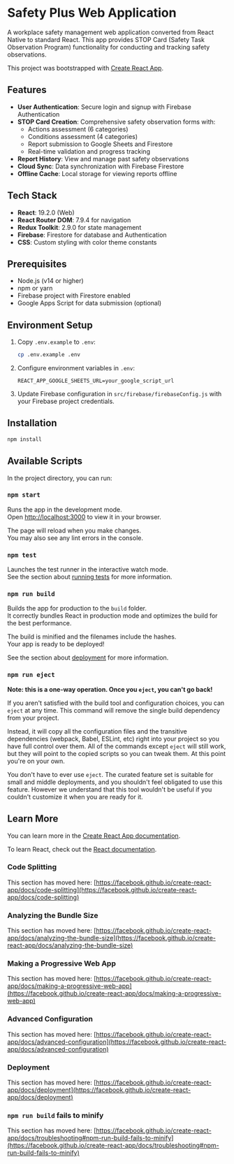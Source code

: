 # Safety Plus Web Application

A workplace safety management web application converted from React Native to standard React. This app provides STOP Card (Safety Task Observation Program) functionality for conducting and tracking safety observations.

This project was bootstrapped with [Create React App](https://github.com/facebook/create-react-app).

## Features

- **User Authentication**: Secure login and signup with Firebase Authentication
- **STOP Card Creation**: Comprehensive safety observation forms with:
  - Actions assessment (6 categories)
  - Conditions assessment (4 categories)
  - Report submission to Google Sheets and Firestore
  - Real-time validation and progress tracking
- **Report History**: View and manage past safety observations
- **Cloud Sync**: Data synchronization with Firebase Firestore
- **Offline Cache**: Local storage for viewing reports offline

## Tech Stack

- **React**: 19.2.0 (Web)
- **React Router DOM**: 7.9.4 for navigation
- **Redux Toolkit**: 2.9.0 for state management
- **Firebase**: Firestore for database and Authentication
- **CSS**: Custom styling with color theme constants

## Prerequisites

- Node.js (v14 or higher)
- npm or yarn
- Firebase project with Firestore enabled
- Google Apps Script for data submission (optional)

## Environment Setup

1. Copy `.env.example` to `.env`:
   ```bash
   cp .env.example .env
   ```

2. Configure environment variables in `.env`:
   ```
   REACT_APP_GOOGLE_SHEETS_URL=your_google_script_url
   ```

3. Update Firebase configuration in `src/firebase/firebaseConfig.js` with your Firebase project credentials.

## Installation

```bash
npm install
```

## Available Scripts

In the project directory, you can run:

### `npm start`

Runs the app in the development mode.\
Open [http://localhost:3000](http://localhost:3000) to view it in your browser.

The page will reload when you make changes.\
You may also see any lint errors in the console.

### `npm test`

Launches the test runner in the interactive watch mode.\
See the section about [running tests](https://facebook.github.io/create-react-app/docs/running-tests) for more information.

### `npm run build`

Builds the app for production to the `build` folder.\
It correctly bundles React in production mode and optimizes the build for the best performance.

The build is minified and the filenames include the hashes.\
Your app is ready to be deployed!

See the section about [deployment](https://facebook.github.io/create-react-app/docs/deployment) for more information.

### `npm run eject`

**Note: this is a one-way operation. Once you `eject`, you can't go back!**

If you aren't satisfied with the build tool and configuration choices, you can `eject` at any time. This command will remove the single build dependency from your project.

Instead, it will copy all the configuration files and the transitive dependencies (webpack, Babel, ESLint, etc) right into your project so you have full control over them. All of the commands except `eject` will still work, but they will point to the copied scripts so you can tweak them. At this point you're on your own.

You don't have to ever use `eject`. The curated feature set is suitable for small and middle deployments, and you shouldn't feel obligated to use this feature. However we understand that this tool wouldn't be useful if you couldn't customize it when you are ready for it.

## Learn More

You can learn more in the [Create React App documentation](https://facebook.github.io/create-react-app/docs/getting-started).

To learn React, check out the [React documentation](https://reactjs.org/).

### Code Splitting

This section has moved here: [https://facebook.github.io/create-react-app/docs/code-splitting](https://facebook.github.io/create-react-app/docs/code-splitting)

### Analyzing the Bundle Size

This section has moved here: [https://facebook.github.io/create-react-app/docs/analyzing-the-bundle-size](https://facebook.github.io/create-react-app/docs/analyzing-the-bundle-size)

### Making a Progressive Web App

This section has moved here: [https://facebook.github.io/create-react-app/docs/making-a-progressive-web-app](https://facebook.github.io/create-react-app/docs/making-a-progressive-web-app)

### Advanced Configuration

This section has moved here: [https://facebook.github.io/create-react-app/docs/advanced-configuration](https://facebook.github.io/create-react-app/docs/advanced-configuration)

### Deployment

This section has moved here: [https://facebook.github.io/create-react-app/docs/deployment](https://facebook.github.io/create-react-app/docs/deployment)

### `npm run build` fails to minify

This section has moved here: [https://facebook.github.io/create-react-app/docs/troubleshooting#npm-run-build-fails-to-minify](https://facebook.github.io/create-react-app/docs/troubleshooting#npm-run-build-fails-to-minify)
